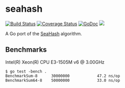 # seahash

[![Build Status](https://travis-ci.org/blainsmith/seahash.svg?branch=master)](https://travis-ci.org/blainsmith/seahash)
[![Coverage Status](https://coveralls.io/repos/github/blainsmith/seahash/badge.svg?branch=master)](https://coveralls.io/github/blainsmith/seahash?branch=master)
[![GoDoc](https://godoc.org/github.com/blainsmith/seahash?status.svg)](https://godoc.org/github.com/blainsmith/seahash)
![](https://img.shields.io/badge/license-MIT-blue.svg)

A Go port of the [SeaHash](https://ticki.github.io/blog/seahash-explained/) algorithm.

## Benchmarks

Intel(R) Xeon(R) CPU E3-1505M v6 @ 3.00GHz

```
$ go test -bench .
BenchmarkSum-8     	30000000	        47.2 ns/op
BenchmarkSum64-8   	50000000	        33.0 ns/op
```
